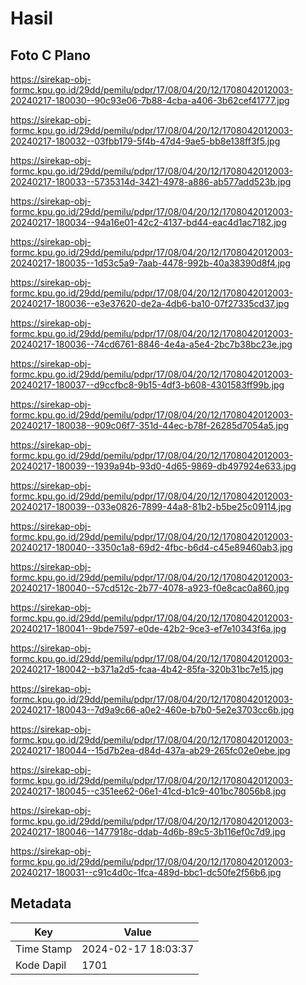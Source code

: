 # Hasil

## Foto C Plano

https://sirekap-obj-formc.kpu.go.id/29dd/pemilu/pdpr/17/08/04/20/12/1708042012003-20240217-180030--90c93e06-7b88-4cba-a406-3b62cef41777.jpg

https://sirekap-obj-formc.kpu.go.id/29dd/pemilu/pdpr/17/08/04/20/12/1708042012003-20240217-180032--03fbb179-5f4b-47d4-9ae5-bb8e138ff3f5.jpg

https://sirekap-obj-formc.kpu.go.id/29dd/pemilu/pdpr/17/08/04/20/12/1708042012003-20240217-180033--5735314d-3421-4978-a886-ab577add523b.jpg

https://sirekap-obj-formc.kpu.go.id/29dd/pemilu/pdpr/17/08/04/20/12/1708042012003-20240217-180034--94a16e01-42c2-4137-bd44-eac4d1ac7182.jpg

https://sirekap-obj-formc.kpu.go.id/29dd/pemilu/pdpr/17/08/04/20/12/1708042012003-20240217-180035--1d53c5a9-7aab-4478-992b-40a38390d8f4.jpg

https://sirekap-obj-formc.kpu.go.id/29dd/pemilu/pdpr/17/08/04/20/12/1708042012003-20240217-180036--e3e37620-de2a-4db6-ba10-07f27335cd37.jpg

https://sirekap-obj-formc.kpu.go.id/29dd/pemilu/pdpr/17/08/04/20/12/1708042012003-20240217-180036--74cd6761-8846-4e4a-a5e4-2bc7b38bc23e.jpg

https://sirekap-obj-formc.kpu.go.id/29dd/pemilu/pdpr/17/08/04/20/12/1708042012003-20240217-180037--d9ccfbc8-9b15-4df3-b608-4301583ff99b.jpg

https://sirekap-obj-formc.kpu.go.id/29dd/pemilu/pdpr/17/08/04/20/12/1708042012003-20240217-180038--909c06f7-351d-44ec-b78f-26285d7054a5.jpg

https://sirekap-obj-formc.kpu.go.id/29dd/pemilu/pdpr/17/08/04/20/12/1708042012003-20240217-180039--1939a94b-93d0-4d65-9869-db497924e633.jpg

https://sirekap-obj-formc.kpu.go.id/29dd/pemilu/pdpr/17/08/04/20/12/1708042012003-20240217-180039--033e0826-7899-44a8-81b2-b5be25c09114.jpg

https://sirekap-obj-formc.kpu.go.id/29dd/pemilu/pdpr/17/08/04/20/12/1708042012003-20240217-180040--3350c1a8-69d2-4fbc-b6d4-c45e89460ab3.jpg

https://sirekap-obj-formc.kpu.go.id/29dd/pemilu/pdpr/17/08/04/20/12/1708042012003-20240217-180040--57cd512c-2b77-4078-a923-f0e8cac0a860.jpg

https://sirekap-obj-formc.kpu.go.id/29dd/pemilu/pdpr/17/08/04/20/12/1708042012003-20240217-180041--9bde7597-e0de-42b2-9ce3-ef7e10343f6a.jpg

https://sirekap-obj-formc.kpu.go.id/29dd/pemilu/pdpr/17/08/04/20/12/1708042012003-20240217-180042--b371a2d5-fcaa-4b42-85fa-320b31bc7e15.jpg

https://sirekap-obj-formc.kpu.go.id/29dd/pemilu/pdpr/17/08/04/20/12/1708042012003-20240217-180043--7d9a9c66-a0e2-460e-b7b0-5e2e3703cc6b.jpg

https://sirekap-obj-formc.kpu.go.id/29dd/pemilu/pdpr/17/08/04/20/12/1708042012003-20240217-180044--15d7b2ea-d84d-437a-ab29-265fc02e0ebe.jpg

https://sirekap-obj-formc.kpu.go.id/29dd/pemilu/pdpr/17/08/04/20/12/1708042012003-20240217-180045--c351ee62-06e1-41cd-b1c9-401bc78056b8.jpg

https://sirekap-obj-formc.kpu.go.id/29dd/pemilu/pdpr/17/08/04/20/12/1708042012003-20240217-180046--1477918c-ddab-4d6b-89c5-3b116ef0c7d9.jpg

https://sirekap-obj-formc.kpu.go.id/29dd/pemilu/pdpr/17/08/04/20/12/1708042012003-20240217-180031--c91c4d0c-1fca-489d-bbc1-dc50fe2f56b6.jpg


## Metadata

| Key        | Value               |
| ---------- | ------------------- |
| Time Stamp | 2024-02-17 18:03:37 |
| Kode Dapil | 1701                |



